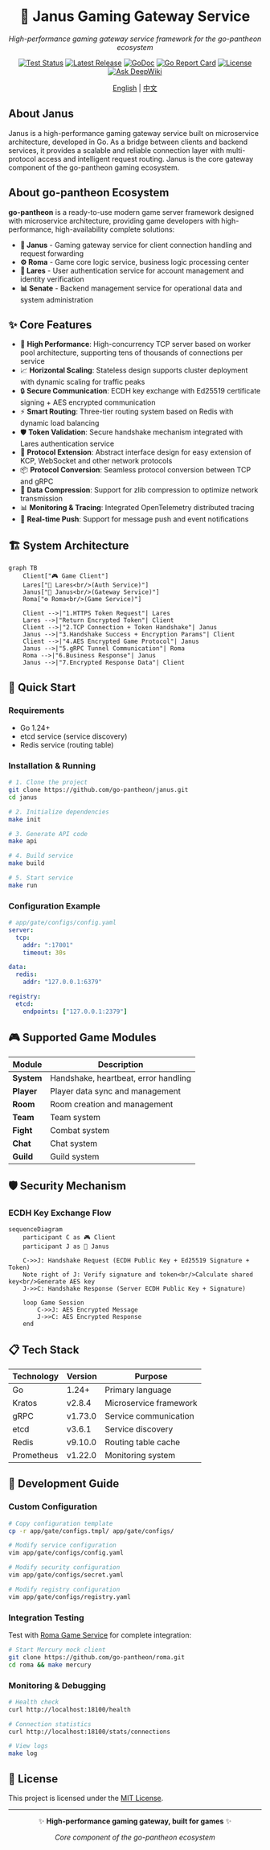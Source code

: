 <div align="center">
  <h1>🔰 Janus Gaming Gateway Service</h1>
  <p><em>High-performance gaming gateway service framework for the go-pantheon ecosystem</em></p>
</div>

<p align="center">
<a href="https://github.com/go-pantheon/janus/actions/workflows/test.yml"><img src="https://github.com/go-pantheon/janus/workflows/Test/badge.svg" alt="Test Status"></a>
<a href="https://github.com/go-pantheon/janus/releases"><img src="https://img.shields.io/github/v/release/go-pantheon/janus" alt="Latest Release"></a>
<a href="https://pkg.go.dev/github.com/go-pantheon/janus"><img src="https://pkg.go.dev/badge/github.com/go-pantheon/janus" alt="GoDoc"></a>
<a href="https://goreportcard.com/report/github.com/go-pantheon/janus"><img src="https://goreportcard.com/badge/github.com/go-pantheon/janus" alt="Go Report Card"></a>
<a href="https://github.com/go-pantheon/janus/blob/main/LICENSE"><img src="https://img.shields.io/github/license/go-pantheon/janus" alt="License"></a>
<a href="https://deepwiki.com/go-pantheon/janus"><img src="https://deepwiki.com/badge.svg" alt="Ask DeepWiki"></a>
</p>

<p align="center">
  <a href="README.md">English</a> | <a href="README-zh.md">中文</a>
</p>

## About Janus

Janus is a high-performance gaming gateway service built on microservice architecture, developed in Go. As a bridge between clients and backend services, it provides a scalable and reliable connection layer with multi-protocol access and intelligent request routing. Janus is the core gateway component of the go-pantheon gaming ecosystem.

## About go-pantheon Ecosystem

**go-pantheon** is a ready-to-use modern game server framework designed with microservice architecture, providing game developers with high-performance, high-availability complete solutions:

- **🔰 Janus** - Gaming gateway service for client connection handling and request forwarding
- **⚙️ Roma** - Game core logic service, business logic processing center
- **🔐 Lares** - User authentication service for account management and identity verification
- **📊 Senate** - Backend management service for operational data and system administration

## ✨ Core Features

- 🚀 **High Performance**: High-concurrency TCP server based on worker pool architecture, supporting tens of thousands of connections per service
- 📈 **Horizontal Scaling**: Stateless design supports cluster deployment with dynamic scaling for traffic peaks
- 🔒 **Secure Communication**: ECDH key exchange with Ed25519 certificate signing + AES encrypted communication
- ⚡ **Smart Routing**: Three-tier routing system based on Redis with dynamic load balancing
- 🛡️ **Token Validation**: Secure handshake mechanism integrated with Lares authentication service
- 🔌 **Protocol Extension**: Abstract interface design for easy extension of KCP, WebSocket and other network protocols
- 📦 **Protocol Conversion**: Seamless protocol conversion between TCP and gRPC
- 🔄 **Data Compression**: Support for zlib compression to optimize network transmission
- 📊 **Monitoring & Tracing**: Integrated OpenTelemetry distributed tracing
- 🎯 **Real-time Push**: Support for message push and event notifications

## 🏗️ System Architecture

```mermaid
graph TB
    Client["🎮 Game Client"]
    Lares["🔐 Lares<br/>(Auth Service)"]
    Janus["🔰 Janus<br/>(Gateway Service)"]
    Roma["⚙️ Roma<br/>(Game Service)"]

    Client -->|"1.HTTPS Token Request"| Lares
    Lares -->|"Return Encrypted Token"| Client
    Client -->|"2.TCP Connection + Token Handshake"| Janus
    Janus -->|"3.Handshake Success + Encryption Params"| Client
    Client -->|"4.AES Encrypted Game Protocol"| Janus
    Janus -->|"5.gRPC Tunnel Communication"| Roma
    Roma -->|"6.Business Response"| Janus
    Janus -->|"7.Encrypted Response Data"| Client
```

## 🚀 Quick Start

### Requirements

- Go 1.24+
- etcd service (service discovery)
- Redis service (routing table)

### Installation & Running

```bash
# 1. Clone the project
git clone https://github.com/go-pantheon/janus.git
cd janus

# 2. Initialize dependencies
make init

# 3. Generate API code
make api

# 4. Build service
make build

# 5. Start service
make run
```

### Configuration Example

```yaml
# app/gate/configs/config.yaml
server:
  tcp:
    addr: ":17001"
    timeout: 30s

data:
  redis:
    addr: "127.0.0.1:6379"

registry:
  etcd:
    endpoints: ["127.0.0.1:2379"]
```

## 🎮 Supported Game Modules

| Module     | Description                          |
| ---------- | ------------------------------------ |
| **System** | Handshake, heartbeat, error handling |
| **Player** | Player data sync and management      |
| **Room**   | Room creation and management         |
| **Team**   | Team system                          |
| **Fight**  | Combat system                        |
| **Chat**   | Chat system                          |
| **Guild**  | Guild system                         |

## 🛡️ Security Mechanism

### ECDH Key Exchange Flow

```mermaid
sequenceDiagram
    participant C as 🎮 Client
    participant J as 🔰 Janus

    C->>J: Handshake Request (ECDH Public Key + Ed25519 Signature + Token)
    Note right of J: Verify signature and token<br/>Calculate shared key<br/>Generate AES key
    J->>C: Handshake Response (Server ECDH Public Key + Signature)

    loop Game Session
        C->>J: AES Encrypted Message
        J->>C: AES Encrypted Response
    end
```

## 📋 Tech Stack

| Technology | Version | Purpose                |
| ---------- | ------- | ---------------------- |
| Go         | 1.24+   | Primary language       |
| Kratos     | v2.8.4  | Microservice framework |
| gRPC       | v1.73.0 | Service communication  |
| etcd       | v3.6.1  | Service discovery      |
| Redis      | v9.10.0 | Routing table cache    |
| Prometheus | v1.22.0 | Monitoring system      |

## 🔧 Development Guide

### Custom Configuration

```bash
# Copy configuration template
cp -r app/gate/configs.tmpl/ app/gate/configs/

# Modify service configuration
vim app/gate/configs/config.yaml

# Modify security configuration
vim app/gate/configs/secret.yaml

# Modify registry configuration
vim app/gate/configs/registry.yaml
```

### Integration Testing

Test with [Roma Game Service](https://github.com/go-pantheon/roma) for complete integration:

```bash
# Start Mercury mock client
git clone https://github.com/go-pantheon/roma.git
cd roma && make mercury
```

### Monitoring & Debugging

```bash
# Health check
curl http://localhost:18100/health

# Connection statistics
curl http://localhost:18100/stats/connections

# View logs
make log
```

## 📄 License

This project is licensed under the [MIT License](https://github.com/go-pantheon/janus/blob/main/LICENSE).

---

<div align="center">
  <p>✨ <strong>High-performance gaming gateway, built for games</strong> ✨</p>
  <p><em>Core component of the go-pantheon ecosystem</em></p>
</div>
